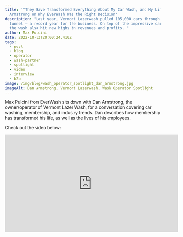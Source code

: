 ```yaml
---
title: '"They Have Transformed Everything About My Car Wash, and My Life": Dan
  Armstrong on Why EverWash Was the Right Decision'
description: "Last year, Vermont Lazerwash pulled 105,000 cars through its
  tunnel — a record year for the business. On top of the impressive car count,
  the wash also hit new highs in revenues and profits. "
author: Max Pulcini
date: 2022-10-13T20:00:24.410Z
tags:
  - post
  - blog
  - operator
  - wash-partner
  - spotlight
  - video
  - interview
  - b2b
image: /img/blog/wash_operator_spotlight_dan_armstrong.jpg
imageAlt: Dan Armstrong, Vermont Lazerwash, Wash Operator Spotlight
---
```

Max Pulcini from EverWash sits down with Dan Armstrong, the owner/operator of Vermont Lazer Wash, for a conversation covering car washing, membership, and industry trends. Dan describes how membership has transformed his life, as well as the lives of his employees.

C﻿heck out the video below:

<iframe width="560" height="315" src="https://www.youtube.com/embed/q2ktgobz4WM" title="YouTube video player" frameborder="0" allow="accelerometer; autoplay; clipboard-write; encrypted-media; gyroscope; picture-in-picture" allowfullscreen></iframe>